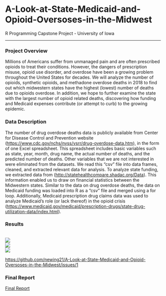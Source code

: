 # A-Look-at-State-Medicaid-and-Opioid-Oversoses-in-the-Midwest
R Programming Capstone Project - University of Iowa

---

### Project Overview

Millions of Americans suffer from unmanaged pain and are often prescribed opioids to treat their conditions. However, the dangers of prescription misuse, opioid use disorder, and overdose have been a growing problem throughout the United States for decades. We will analyze the number of opioids, synthetic opioids, and methadone overdose deaths in 2018 to find out which midwestern states have the highest (lowest) number of deaths due to opioids overdose. In addition, we hope to further examine the state with the largest number of opioid related deaths, discovering how funding and Medicaid expenses contribute (or attempt to curb) to the growing epidemic.


### Data Description 

The number of drug overdose deaths data is publicly available from Center for Disease Control and Prevention website (https://www.cdc.gov/nchs/nvss/vsrr/drug-overdose-data.htm), in the form of one Excel spreadsheet. This spreadsheet includes basic variables such as state, year, month, drug name, the actual number of deaths, and the predicted number of deaths. Other variables that we are not interested in were eliminated from the datasets. We read this “csv” file into data frames, cleaned, and extracted relevant data for analysis. To analyze state funding, we extracted data from (http://statehealthcompare.shadac.org/Data). This information enabled us to draw on financial statistics between the Midwestern states. Similar to the data on drug overdose deaths, the data on Medicaid funding was loaded into R as a “csv” file and merged using a for loop. Additionally, Medicaid prescription drug claims data was used to analyze Medicaid’s role (or lack thereof) in the opioid crisis (https://www.medicaid.gov/medicaid/prescription-drugs/state-drug-utilization-data/index.html).

### Results

<br/><img src='/A-Look-at-State-Medicaid-and-Opioid-Oversoses-in-the-Midwest/blob/main/medicaid_state_budget.png'>
<br/><img src='/images/china.jpg'>
<br/><img src='/images/china.jpg'>

https://github.com/newing21/A-Look-at-State-Medicaid-and-Opioid-Oversoses-in-the-Midwest/issues/1

### Final Report

[Final Report](https://github.com/newing21/A-Look-at-State-Medicaid-and-Opioid-Oversoses-in-the-Midwest/blob/main/R_Project.pdf)
